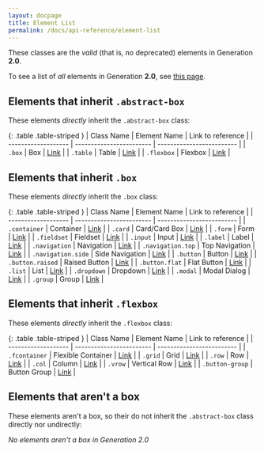 ```yaml
---
layout: docpage
title: Element List
permalink: /docs/api-reference/element-list
---
```


These classes are the *valid* (that is, no deprecated) elements in Generation
**2.0**.

To see a list of *all* elements in Generation **2.0**, see [this page][elems].

## Elements that inherit `.abstract-box` ##

These elements *directly* inherit the `.abstract-box` class:

{: .table .table-striped }
| Class Name          | Element Name             | Link to reference         |
| ------------------- | ------------------------ | ------------------------- |
| `.box`              | Box                      | [Link][lnk2]              |
| `.table`            | Table                    | [Link][lnk24]             |
| `.flexbox`          | Flexbox                  | [Link][lnk28]             |

## Elements that inherit `.box` ##

These elements *directly* inherit the `.box` class:

{: .table .table-striped }
| Class Name          | Element Name             | Link to reference         |
| ------------------- | ------------------------ | ------------------------- |
| `.container`        | Container                | [Link][lnk3]              |
| `.card`             | Card/Card Box            | [Link][lnk8]              |
| `.form`             | Form                     | [Link][lnk9]              |
| `.fieldset`         | Fieldset                 | [Link][lnk10]             |
| `.input`            | Input                    | [Link][lnk11]             |
| `.label`            | Label                    | [Link][lnk12]             |
| `.navigation`       | Navigation               | [Link][lnk18]             |
| `.navigation.top`   | Top Navigation           | [Link][lnk19]             |
| `.navigation.side`  | Side Navigation          | [Link][lnk20]             |
| `.button`           | Button                   | [Link][lnk21]             |
| `.button.raised`    | Raised Button            | [Link][lnk22]             |
| `.button.flat`      | Flat Button              | [Link][lnk23]             |
| `.list`             | List                     | [Link][lnk25]             |
| `.dropdown`         | Dropdown                 | [Link][lnk26]             |
| `.modal`            | Modal Dialog             | [Link][lnk27]             |
| `.group`            | Group                    | [Link][lnk34]             |

## Elements that inherit `.flexbox` ##

These elements *directly* inherit the `.flexbox` class:

{: .table .table-striped }
| Class Name          | Element Name             | Link to reference         |
| ------------------- | ------------------------ | ------------------------- |
| `.fcontainer`       | Flexible Container       | [Link][lnk29]             |
| `.grid`             | Grid                     | [Link][lnk30]             |
| `.row`              | Row                      | [Link][lnk31]             |
| `.col`              | Column                   | [Link][lnk32]             |
| `.vrow`             | Vertical Row             | [Link][lnk33]             |
| `.button-group`     | Button Group             | [Link][lnk35]             |

## Elements that aren't a box ##

These elements aren't a box, so their do not inherit the `.abstract-box` class
directly nor undirectly:

*No elements aren't a box in Generation 2.0*

[elems]: class-list#element-classes

[lnk1]: refs/v2.0/el/abstract-box
[lnk2]: refs/v2.0/el/box
[lnk3]: refs/v2.0/el/container
[lnk4]: refs/v2.0/el/header
[lnk5]: refs/v2.0/el/section
[lnk6]: refs/v2.0/el/main
[lnk7]: refs/v2.0/el/footer
[lnk8]: refs/v2.0/el/card
[lnk9]: refs/v2.0/el/form
[lnk10]: refs/v2.0/el/fieldset
[lnk11]: refs/v2.0/el/input
[lnk12]: refs/v2.0/el/label
[lnk13]: refs/v2.0/el/input-select ".select (alias)"
[lnk14]: refs/v2.0/el/input-text
[lnk15]: refs/v2.0/el/input-mtext
[lnk16]: refs/v2.0/el/input-select
[lnk17]: refs/v2.0/el/input-mtext ".input-multitext (alias)"
[lnk18]: refs/v2.0/el/navigation
[lnk19]: refs/v2.0/el/navigation-top
[lnk20]: refs/v2.0/el/navigation-side
[lnk21]: refs/v2.0/el/button
[lnk22]: refs/v2.0/el/button-raised
[lnk23]: refs/v2.0/el/button-flat
[lnk24]: refs/v2.0/el/table
[lnk25]: refs/v2.0/el/list
[lnk26]: refs/v2.0/el/dropdown
[lnk27]: refs/v2.0/el/modal
[lnk28]: refs/v2.0/el/flexbox
[lnk29]: refs/v2.0/el/fcontainer
[lnk30]: refs/v2.0/el/grid
[lnk31]: refs/v2.0/el/row
[lnk32]: refs/v2.0/el/col
[lnk33]: refs/v2.0/el/vrow
[lnk34]: refs/v2.0/el/group
[lnk35]: refs/v2.0/el/button-group
